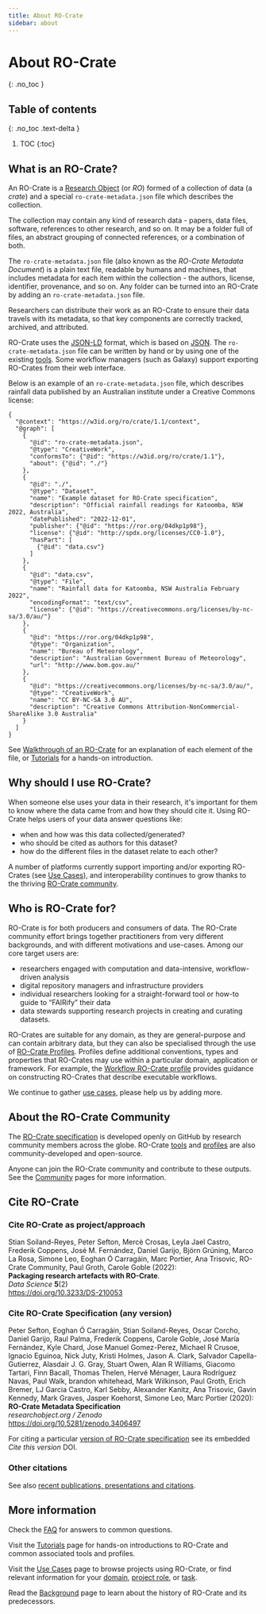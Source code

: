 ```yaml
---
title: About RO-Crate
sidebar: about
---
```


# About RO-Crate
{: .no_toc }

## Table of contents
{: .no_toc .text-delta }

1. TOC 
{:toc}

## What is an RO-Crate?

An RO-Crate is a [Research Object](background#research-object-background) (or _RO_) formed of a collection of data (a _crate_) and a special `ro-crate-metadata.json` file which describes the collection.

The collection may contain any kind of research data - papers, data files, software, references to other research, and so on. It may be a folder full of files, an abstract grouping of connected references, or a combination of both.

The `ro-crate-metadata.json` file (also known as the _RO-Crate Metadata Document_) is a plain text file, readable by humans and machines, that includes metadata for each item within the collection - the authors, license, identifier, provenance, and so on. Any folder can be turned into an RO-Crate by adding an `ro-crate-metadata.json` file.

Researchers can distribute their work as an RO-Crate to ensure their data travels with its metadata, so that key components are correctly tracked, archived, and attributed.

RO-Crate uses the [JSON-LD](https://json-ld.org) format, which is based on [JSON](https://www.json.org/json-en.html). The `ro-crate-metadata.json` file can be written by hand or by using one of the existing [tools](tools). Some workflow managers (such as Galaxy) support exporting RO-Crates from their web interface.

Below is an example of an `ro-crate-metadata.json` file, which describes rainfall data published by an Australian institute under a Creative Commons license:

```
{
  "@context": "https://w3id.org/ro/crate/1.1/context",
  "@graph": [
    {
      "@id": "ro-crate-metadata.json",
      "@type": "CreativeWork",
      "conformsTo": {"@id": "https://w3id.org/ro/crate/1.1"},
      "about": {"@id": "./"}
    },
    {
      "@id": "./",
      "@type": "Dataset",
      "name": "Example dataset for RO-Crate specification",
      "description": "Official rainfall readings for Katoomba, NSW 2022, Australia",
      "datePublished": "2022-12-01",
      "publisher": {"@id": "https://ror.org/04dkp1p98"},
      "license": {"@id": "http://spdx.org/licenses/CC0-1.0"},
      "hasPart": [
        {"@id": "data.csv"}
      ]
    },
    {
      "@id": "data.csv",
      "@type": "File",
      "name": "Rainfall data for Katoomba, NSW Australia February 2022",
      "encodingFormat": "text/csv",
      "license": {"@id": "https://creativecommons.org/licenses/by-nc-sa/3.0/au/"}
    },
    {
      "@id": "https://ror.org/04dkp1p98",
      "@type": "Organization",
      "name": "Bureau of Meteorology",
      "description": "Australian Government Bureau of Meteorology",
      "url": "http://www.bom.gov.au/"
    },
    {
      "@id": "https://creativecommons.org/licenses/by-nc-sa/3.0/au/",
      "@type": "CreativeWork",
      "name": "CC BY-NC-SA 3.0 AU",
      "description": "Creative Commons Attribution-NonCommercial-ShareAlike 3.0 Australia"
    }
  ]
}
```

See [Walkthrough of an RO-Crate](specification/1.2-DRAFT/introduction#walkthrough-an-initial-ro-crate) for an explanation of each element of the file, or [Tutorials](tutorials) for a hands-on introduction.

## Why should I use RO-Crate?

When someone else uses your data in their research, it's important for them to know where the data came from and how they should cite it. Using RO-Crate helps users of your data answer questions like:

* when and how was this data collected/generated?
* who should be cited as authors for this dataset?
* how do the different files in the dataset relate to each other?

A number of platforms currently support importing and/or exporting RO-Crates (see [Use Cases](use_cases)), and interoperability continues to grow thanks to the thriving [RO-Crate community](community).

## Who is RO-Crate for?

RO-Crate is for both producers and consumers of data. The RO-Crate community effort brings together practitioners from very different backgrounds, and with different motivations and use-cases. Among our core target users are:

* researchers engaged with computation and data-intensive, workflow-driven analysis
* digital repository managers and infrastructure providers
* individual researchers looking for a straight-forward tool or how-to guide to “FAIRify” their data
* data stewards supporting research projects in creating and curating datasets.

RO-Crates are suitable for any domain, as they are general-purpose and can contain arbitrary data, but they can also be specialised through the use of [RO-Crate Profiles](profiles). Profiles define additional conventions, types and properties that RO-Crates may use within a particular domain, application or framework. For example, the [Workflow RO-Crate profile](https://w3id.org/workflowhub/workflow-ro-crate/) provides guidance on constructing RO-Crates that describe executable workflows.

We continue to gather [use cases](use_cases), please help us by adding more.

## About the RO-Crate Community

The [RO-Crate specification](specification) is developed openly on GitHub by research community members across the globe. RO-Crate [tools](tools) and [profiles](profiles) are also community-developed and open-source. 

Anyone can join the RO-Crate community and contribute to these outputs. See the [Community](community) pages for more information.

## Cite RO-Crate

### Cite RO-Crate as project/approach

Stian Soiland-Reyes, Peter Sefton, Mercè Crosas, Leyla Jael Castro, Frederik Coppens, José M. Fernández, Daniel Garijo, Björn Grüning, Marco La Rosa, Simone Leo, Eoghan Ó Carragáin, Marc Portier, Ana Trisovic, RO-Crate Community, Paul Groth, Carole Goble (2022):  
**Packaging research artefacts with RO-Crate**.  
_Data Science_ **5**(2)  
<https://doi.org/10.3233/DS-210053>  

### Cite RO-Crate Specification (any version)

Peter Sefton, Eoghan Ó Carragáin, Stian Soiland-Reyes, Oscar Corcho, Daniel Garijo, Raul Palma, Frederik Coppens, Carole Goble, José María Fernández, Kyle Chard, Jose Manuel Gomez-Perez, Michael R Crusoe, Ignacio Eguinoa, Nick Juty, Kristi Holmes, Jason A. Clark, Salvador Capella-Gutierrez, Alasdair J. G. Gray, Stuart Owen, Alan R Williams, Giacomo Tartari, Finn Bacall, Thomas Thelen, Hervé Ménager, Laura Rodríguez Navas, Paul Walk, brandon whitehead, Mark Wilkinson, Paul Groth, Erich Bremer, LJ Garcia Castro, Karl Sebby, Alexander Kanitz, Ana Trisovic, Gavin Kennedy, Mark Graves, Jasper Koehorst, Simone Leo, Marc Portier (2020):  
**RO-Crate Metadata Specification**  
_researchobject.org / Zenodo_  
<https://doi.org/10.5281/zenodo.3406497> 

For citing a particular [version of RO-Crate specification](specification) see its embedded _Cite this version_ DOI.

### Other citations

See also [recent publications, presentations and citations](outreach).


## More information

Check the [FAQ](faq) for answers to common questions.

Visit the [Tutorials](tutorials) page for hands-on introductions to RO-Crate and common associated tools and profiles.

Visit the [Use Cases](use_cases) page to browse projects using RO-Crate, or find relevant information for your [domain](domains), [project role](roles), or [task](tasks).

Read the [Background](background) page to learn about the history of RO-Crate and its predecessors.
